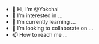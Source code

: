 - 👋 Hi, I’m @Yokchai
- 👀 I’m interested in ...
- 🌱 I’m currently learning ...
- 💞️ I’m looking to collaborate on ...
- 📫 How to reach me ...

<!---
Yokchai/Yokchai is a ✨ special ✨ repository because its `README.md` (this file) appears on your GitHub profile.
You can click the Preview link to take a look at your changes.
--->
